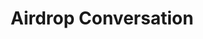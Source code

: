 ---
title: Airdrop Conversation
ongoing: false
years: 2022
link: http://html.energy/freewrites/2022-06-27/eric-li-and-laurel-schwulst/
description: >
  Conversation with [Laurel Schwulst](https://laurelschwulst.com/) about HTML and communication over Airdrop, over Airdrop.
---